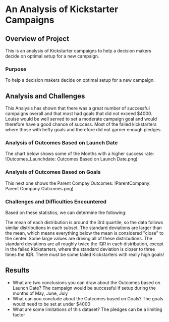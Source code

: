 # An Analysis of Kickstarter Campaigns
## Overview of Project
This is an analysis of Kickstarter campaigns to help a decision makers decide on optimal setup for a new campaign.
### Purpose
To help a decision makers decide on optimal setup for a new campaign.
## Analysis and Challenges
This Analysis has shown that there was a great number of successful campaigns overall and that most had goals that did not exceed $4000. 
Louise would be well served to set a moderate campaign goal and would therefore have a good chance of success. 
Most of the failed kickstarters where those with hefty goals and therefore did not garner enough pledges.
### Analysis of Outcomes Based on Launch Date
The chart below shows some of the Months with a higher success rate:
!Outcomes_Launchdate: Outcomes Based on Launch Date.png)
### Analysis of Outcomes Based on Goals
This next one shows the Parent Compay Outcomes:
!ParentCompany:  Parent Company Outcomes.png)
### Challenges and Difficulties Encountered
Based on these statistics, we can determine the following:

The mean of each distribution is around the 3rd quartile, so the data follows similar distributions in each subset.
The standard deviations are larger than the mean, which means everything below the mean is considered "close" to the center.
Some large values are driving all of these distributions. The standard deviations are all roughly twice the IQR in each distribution, except in the failed Kickstarters, where the standard deviation is closer to three times the IQR. There must be some failed Kickstarters with really high goals!
## Results

- What are two conclusions you can draw about the Outcomes based on Launch Date?
The campaign would be successful if setup during the months of May, June, July
- What can you conclude about the Outcomes based on Goals?
The goals would need to be set at under $4000
- What are some limitations of this dataset?
The pledges can be a limiting factor

